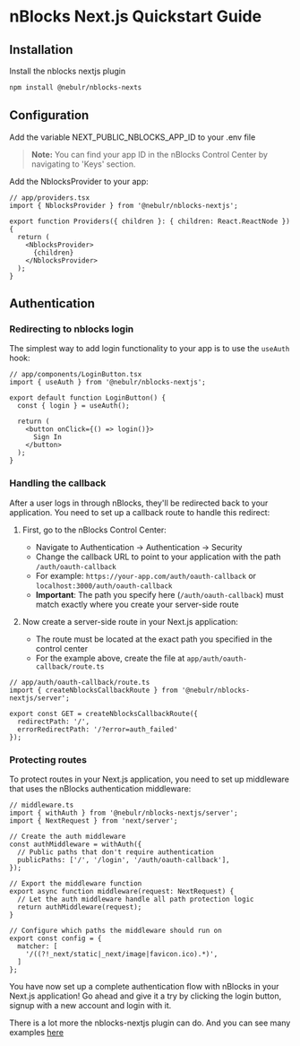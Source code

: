 # nBlocks Next.js Quickstart Guide

## Installation
Install the nblocks nextjs plugin

```bash
npm install @nebulr/nblocks-nexts
```

## Configuration
Add the variable NEXT_PUBLIC_NBLOCKS_APP_ID to your .env file

> **Note:** You can find your app ID in the nBlocks Control Center by navigating to 'Keys' section.

Add the NblocksProvider to your app:

```tsx
// app/providers.tsx
import { NblocksProvider } from '@nebulr/nblocks-nextjs';

export function Providers({ children }: { children: React.ReactNode }) {
  return (
    <NblocksProvider>
      {children}
    </NblocksProvider>
  );
}
```

## Authentication

### Redirecting to nblocks login

The simplest way to add login functionality to your app is to use the `useAuth` hook:

```tsx
// app/components/LoginButton.tsx
import { useAuth } from '@nebulr/nblocks-nextjs';

export default function LoginButton() {
  const { login } = useAuth();
  
  return (
    <button onClick={() => login()}>
      Sign In
    </button>
  );
}
```

### Handling the callback

After a user logs in through nBlocks, they'll be redirected back to your application. You need to set up a callback route to handle this redirect:

1. First, go to the nBlocks Control Center:
   - Navigate to Authentication -> Authentication -> Security
   - Change the callback URL to point to your application with the path `/auth/oauth-callback`
   - For example: `https://your-app.com/auth/oauth-callback` or `localhost:3000/auth/oauth-callback`
   - **Important**: The path you specify here (`/auth/oauth-callback`) must match exactly where you create your server-side route

2. Now create a server-side route in your Next.js application:
   - The route must be located at the exact path you specified in the control center
   - For the example above, create the file at `app/auth/oauth-callback/route.ts`

```tsx
// app/auth/oauth-callback/route.ts
import { createNblocksCallbackRoute } from '@nebulr/nblocks-nextjs/server';

export const GET = createNblocksCallbackRoute({
  redirectPath: '/',
  errorRedirectPath: '/?error=auth_failed'
});
```

### Protecting routes

To protect routes in your Next.js application, you need to set up middleware that uses the nBlocks authentication middleware:

```tsx
// middleware.ts
import { withAuth } from '@nebulr/nblocks-nextjs/server';
import { NextRequest } from 'next/server';

// Create the auth middleware
const authMiddleware = withAuth({
  // Public paths that don't require authentication
  publicPaths: ['/', '/login', '/auth/oauth-callback'],
});

// Export the middleware function
export async function middleware(request: NextRequest) {
  // Let the auth middleware handle all path protection logic
  return authMiddleware(request);
}

// Configure which paths the middleware should run on
export const config = {
  matcher: [
    '/((?!_next/static|_next/image|favicon.ico).*)',
  ]
};
```

You have now set up a complete authentication flow with nBlocks in your Next.js application!
Go ahead and give it a try by clicking the login button, signup with a new account and login with it.


There is a lot more the nblocks-nextjs plugin can do. And you can see many examples [here](examples.md)
